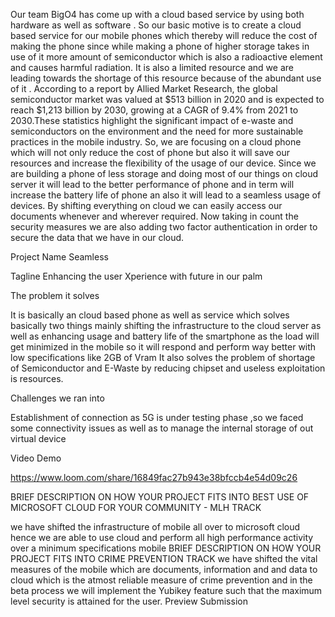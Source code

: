 Our team BigO4 has come up with a cloud based service by using both hardware as well as software . So our basic motive is to create a cloud based service for our mobile phones which thereby will reduce the cost of making the phone since while making a phone of higher storage takes in use of it more amount of semiconductor which is also a radioactive element and causes harmful radiation. It is also a limited resource and we are leading towards the shortage of this resource because of the abundant use of it . According to a report by Allied Market Research, the global semiconductor market was valued at $513 billion in 2020 and is expected to reach $1,213 billion by 2030, growing at a CAGR of 9.4% from 2021 to 2030.These statistics highlight the significant impact of e-waste and semiconductors on the environment and the need for more sustainable practices in the mobile industry. 
So, we are focusing on a cloud phone which will not only reduce the cost of phone but also it will save our resources and increase the flexibility of the usage of our device. Since we are building a phone of less storage and doing most of our things on cloud server it will lead to the better performance of phone and in term will increase the battery life of phone an also it will lead to a seamless usage of devices.
By shifting everything on cloud we can easily access our documents whenever and wherever required. Now taking in count the security measures we are also adding two factor authentication in order to secure the data that we have in our cloud.

Project Name
Seamless

Tagline
Enhancing the user Xperience with future in our palm

The problem it solves

It is basically an cloud based phone as well as service which solves basically two things mainly shifting the infrastructure to the cloud server as well as enhancing usage and battery life of the smartphone as the load will get minimized in the mobile so it will respond and perform way better with low specifications like 2GB of Vram
It also solves the problem of shortage of Semiconductor and E-Waste by reducing chipset and useless exploitation is resources.

Challenges we ran into

Establishment of connection
as 5G is under testing phase ,so we faced some connectivity issues
as well as
to manage the internal storage of out virtual device

Video Demo

https://www.loom.com/share/16849fac27b943e38bfccb4e54d09c26


BRIEF DESCRIPTION ON HOW YOUR PROJECT FITS INTO BEST USE OF MICROSOFT CLOUD FOR YOUR COMMUNITY - MLH TRACK

we have shifted the infrastructure of mobile all over to microsoft cloud hence we are able to use cloud and perform all high performance activity over a minimum specifications mobile
BRIEF DESCRIPTION ON HOW YOUR PROJECT FITS INTO CRIME PREVENTION TRACK
we have shifted the vital measures of the mobile which are documents, information and and data to cloud which is the atmost reliable measure of crime prevention and in the beta process we will implement the  Yubikey feature such that the maximum level  security is attained for the user.
Preview Submission
